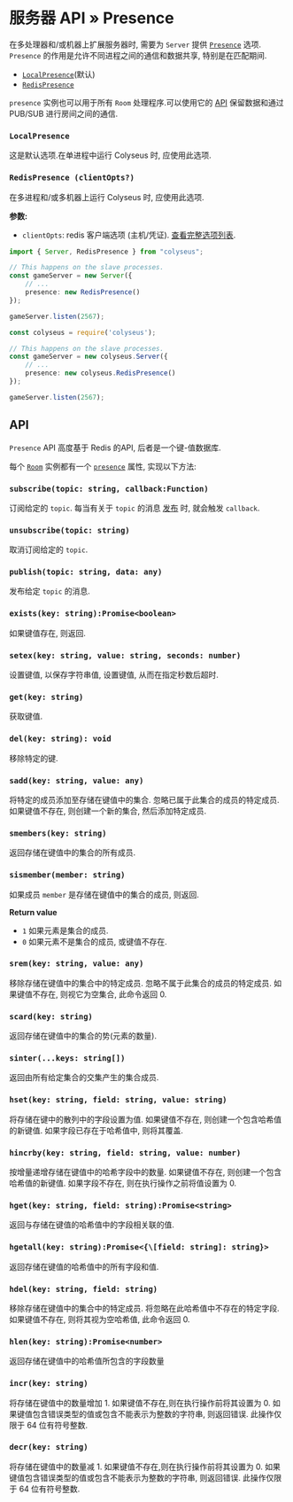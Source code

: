 # 服务器 API &raquo; Presence

在多处理器和/或机器上扩展服务器时, 需要为 `Server` 提供 [`Presence`](/server/api/#optionspresence) 选项. `Presence` 的作用是允许不同进程之间的通信和数据共享, 特别是在匹配期间.

- [`LocalPresence`](#localpresence)(默认)
- [`RedisPresence`](#redispresence-clientopts)

`presence` 实例也可以用于所有 `Room` 处理程序.可以使用它的 [API](#api) 保留数据和通过 PUB/SUB 进行房间之间的通信.

### `LocalPresence`

这是默认选项.在单进程中运行 Colyseus 时, 应使用此选项.

### `RedisPresence (clientOpts?)`

在多进程和/或多机器上运行 Colyseus 时, 应使用此选项.

**参数:**

- `clientOpts`: redis 客户端选项 (主机/凭证). [查看完整选项列表](https://github.com/DefinitelyTyped/DefinitelyTyped/blob/master/types/redis/index.d.ts#L28-L52).

```typescript fct_label="TypeScript"
import { Server, RedisPresence } from "colyseus";

// This happens on the slave processes.
const gameServer = new Server({
    // ...
    presence: new RedisPresence()
});

gameServer.listen(2567);
```

```typescript fct_label="JavaScript"
const colyseus = require('colyseus');

// This happens on the slave processes.
const gameServer = new colyseus.Server({
    // ...
    presence: new colyseus.RedisPresence()
});

gameServer.listen(2567);
```

## API

`Presence` API 高度基于 Redis 的API, 后者是一个键-值数据库.

每个 [`Room`](/server/room) 实例都有一个 [`presence`](/server/room/#presence-presence) 属性, 实现以下方法:

### `subscribe(topic: string, callback:Function)`

订阅给定的 `topic`. 每当有关于 `topic` 的消息 [发布](#publishtopic-string-data-any) 时, 就会触发 `callback`.

### `unsubscribe(topic: string)`

取消订阅给定的 `topic`.

### `publish(topic: string, data: any)`

发布给定 `topic` 的消息.

### `exists(key: string):Promise<boolean>`

如果键值存在, 则返回.

### `setex(key: string, value: string, seconds: number)`

设置键值, 以保存字符串值, 设置键值, 从而在指定秒数后超时.

### `get(key: string)`

获取键值.

### `del(key: string): void`

移除特定的键.

### `sadd(key: string, value: any)`

将特定的成员添加至存储在键值中的集合. 忽略已属于此集合的成员的特定成员. 如果键值不存在, 则创建一个新的集合, 然后添加特定成员.

### `smembers(key: string)`

返回存储在键值中的集合的所有成员.

### `sismember(member: string)`

如果成员 `member` 是存储在键值中的集合的成员, 则返回.

**Return value**

- `1` 如果元素是集合的成员.
- `0` 如果元素不是集合的成员, 或键值不存在.

### `srem(key: string, value: any)`

移除存储在键值中的集合中的特定成员. 忽略不属于此集合的成员的特定成员. 如果键值不存在, 则视它为空集合, 此命令返回 0.

### `scard(key: string)`

返回存储在键值中的集合的势(元素的数量).

### `sinter(...keys: string[])`

返回由所有给定集合的交集产生的集合成员.

### `hset(key: string, field: string, value: string)`

将存储在键中的散列中的字段设置为值. 如果键值不存在, 则创建一个包含哈希值的新键值. 如果字段已存在于哈希值中, 则将其覆盖.

### `hincrby(key: string, field: string, value: number)`

按增量递增存储在键值中的哈希字段中的数量. 如果键值不存在, 则创建一个包含哈希值的新键值. 如果字段不存在, 则在执行操作之前将值设置为 0.

### `hget(key: string, field: string):Promise<string>`

返回与存储在键值的哈希值中的字段相关联的值.

### `hgetall(key: string):Promise<{\[field: string]: string}>`

返回存储在键值的哈希值中的所有字段和值.

### `hdel(key: string, field: string)`

移除存储在键值中的集合中的特定成员. 将忽略在此哈希值中不存在的特定字段. 如果键值不存在, 则将其视为空哈希值, 此命令返回 0.

### `hlen(key: string):Promise<number>`

返回存储在键值中的哈希值所包含的字段数量

### `incr(key: string)`

将存储在键值中的数量增加 1. 如果键值不存在,则在执行操作前将其设置为 0. 如果键值包含错误类型的值或包含不能表示为整数的字符串, 则返回错误. 此操作仅限于 64 位有符号整数.

### `decr(key: string)`

将存储在键值中的数量减 1. 如果键值不存在,则在执行操作前将其设置为 0. 如果键值包含错误类型的值或包含不能表示为整数的字符串, 则返回错误. 此操作仅限于 64 位有符号整数.
